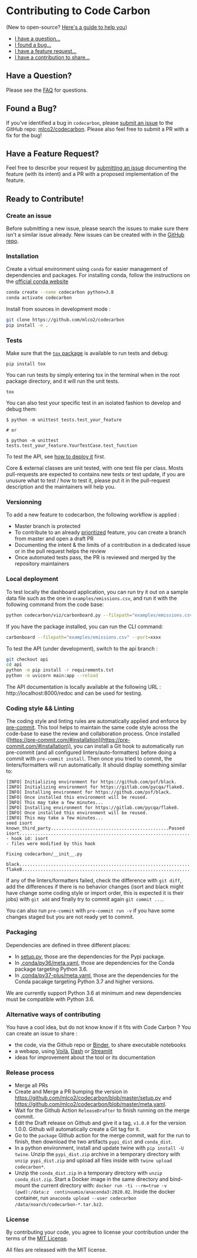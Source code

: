 # Contributing to Code Carbon

(New to open-source? [Here's a guide to help you](https://opensource.guide/how-to-contribute/))

- [I have a question...](#questions)
- [I found a bug...](#bugs)
- [I have a feature request...](#features)
- [I have a contribution to share...](#process)

## <a name="questions"></a> Have a Question?

Please see the [FAQ](https://mlco2.github.io/codecarbon/faq.html) for questions.


## <a name="bugs"></a> Found a Bug?


If you've identified a bug in `codecarbon`, please [submit an issue](#issue) to the GitHub repo: [mlco2/codecarbon](https://github.com/mlco2/codecarbon/issues/new).  Please also feel free to submit a PR with a fix for the bug!


## <a name="features"></a> Have a Feature Request?


Feel free to describe your request by [submitting an issue](#issue) documenting the feature (with its intent) and a PR with a proposed implementation of the feature.




## <a name="process"></a> Ready to Contribute!

### <a name="issue"></a> Create an issue

Before submitting a new issue, please search the issues to make sure there isn't a similar issue already.
New issues can be created with in the [GitHub repo](https://github.com/mlco2/codecarbon/issues/new).


### Installation 


Create a virtual environment using `conda` for easier management of dependencies and packages.
For installing conda, follow the instructions on the [official conda website](https://docs.conda.io/projects/conda/en/latest/user-guide/install/)

```bash
conda create --name codecarbon python=3.8
conda activate codecarbon
```

Install from sources in development mode :

```bash
git clone https://github.com/mlco2/codecarbon
pip install -e .
```


### Tests


Make sure that the [`tox` package](https://tox.readthedocs.io/en/latest/example/package.html) is available to run tests and debug:

```
pip install tox
```

You can run tests by simply entering tox in the terminal when in the root package directory, and it will run the unit tests.

```
tox
```

You can also test your specific test in an isolated fashion to develop and debug them:

```
$ python -m unittest tests.test_your_feature

# or

$ python -m unittest tests.test_your_feature.YourTestCase.test_function
```

To test the API, see [how to deploy it](#local_deployement) first.


Core & external classes are unit tested, with one test file per class. Mosts pull-requests are expected to contains new tests or test update, if you are unusure what to test / how to test it, please put it in the pull-request description and the maintainers will help you.


### Versionning


To add a new feature to codecarbon, the following workflow is applied :
- Master branch is protected
- To contribute to an already [prioritized](https://github.com/orgs/mlco2/projects/1) feature, you can create a branch from master and open a draft PR
- Documenting the intent & the limits of a contribution in a dedicated issue or in the pull request helps the review
- Once automated tests pass, the PR is reviewed and merged by the repository maintainers


### <a name="local_deployement"></a> Local deployment


To test locally the dashboard application, you can run try it out on a sample data file such as the one in `examples/emissions.csv`, and run it with the following command from the code base:
```bash
python codecarbon/viz/carbonboard.py --filepath="examples/emissions.csv"
```

If you have the package installed, you can run the CLI command:

```bash
carbonboard --filepath="examples/emissions.csv" --port=xxxx
```


To test the API (under development), switch to the api branch :
```bash
git checkout api
cd api
python -m pip install -r requirements.txt
python -m uvicorn main:app --reload
```

The API documentation is locally available at the following URL : http://localhost:8000/redoc and can be used for testing.


### Coding style && Linting

The coding style and linting rules are automatically applied and enforce by [pre-commit](https://pre-commit.com/). This tool helps to maintain the same code style across the code-base to ease the review and collaboration process. Once installed ([https://pre-commit.com/#installation](https://pre-commit.com/#installation)), you can install a Git hook to automatically run pre-commit (and all configured linters/auto-formatters) before doing a commit with `pre-commit install`. Then once you tried to commit, the linters/formatters will run automatically. It should display something similar to:

```
[INFO] Initializing environment for https://github.com/psf/black.
[INFO] Initializing environment for https://gitlab.com/pycqa/flake8.
[INFO] Installing environment for https://github.com/psf/black.
[INFO] Once installed this environment will be reused.
[INFO] This may take a few minutes...
[INFO] Installing environment for https://gitlab.com/pycqa/flake8.
[INFO] Once installed this environment will be reused.
[INFO] This may take a few minutes...
seed isort known_third_party.............................................Passed
isort....................................................................Failed
- hook id: isort
- files were modified by this hook

Fixing codecarbon/__init__.py

black....................................................................Passed
flake8...................................................................Passed
```

If any of the linters/formatters failed, check the difference with `git diff`, add the differences if there is no behavior changes (isort and black might have change some coding style or import order, this is expected it is their jobs) with `git add` and finally try to commit again `git commit ...`.

You can also run `pre-commit` with `pre-commit run -v` if you have some changes staged but you are not ready yet to commit.


### Packaging

Dependencies are defined in three different places:

- In [setup.py](setup.py#L7), those are the dependencies for the Pypi package.
- In [.conda/py36/meta.yaml](.conda/py36/meta.yaml#21), those are dependencies for the Conda package targeting Python 3.6.
- In [.conda/py37-plus/meta.yaml](.conda/py37-plus/meta.yaml#L21), those are the dependencies for the Conda pacakge targeting Python 3.7 and higher versions.

We are currently support Python 3.6 at minimum and new dependencies must be compatible with Python 3.6.

### Alternative ways of contributing


You have a cool idea, but do not know know if it fits with Code Carbon ? You can create an issue to share :
- the code, via the Github repo or [Binder](https://mybinder.org/), to share executable notebooks
- a webapp, using [Voilà](https://github.com/voila-dashboards/voila), [Dash](https://github.com/plotly/dash) or [Streamlit](https://github.com/streamlit/streamlit)
- ideas for improvement about the tool or its documentation


### Release process


- Merge all PRs
- Create and Merge a PR bumping the version in https://github.com/mlco2/codecarbon/blob/master/setup.py and https://github.com/mlco2/codecarbon/blob/master/meta.yaml.
- Wait for the Github Action `ReleaseDrafter` to finish running on the merge commit.
- Edit the Draft release on Github and give it a tag, `v1.0.0` for the version 1.0.0. Github will automatically create a Git tag for it.
- Go to the `package` Github action for the merge commit, wait for the run to finish, then download the two artifacts `pypi_dist` and `conda_dist`.
- In a python environment, install and update twine with `pip install -U twine`. Unzip the `pypi_dist.zip` archive in a temporary directory with `unzip pypi_dist.zip` and upload all files inside with `twine upload codecarbon*`.
- Unzip the `conda_dist.zip` in a temporary directory with `unzip conda_dist.zip`. Start a Docker image in the same directory and bind-mount the current directory with: `docker run -ti --rm=true -v (pwd):/data:z  continuumio/anaconda3:2020.02`. Inside the docker container, run `anaconda upload --user codecarbon /data/noarch/codecarbon-*.tar.bz2`.


### License


By contributing your code, you agree to license your contribution under the terms of the [MIT License](LICENSE).

All files are released with the MIT license.
